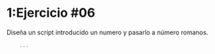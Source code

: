 # 1:Ejercicio #06

Diseña un script introducido un numero y pasarlo a número romanos.
```javascript
	...
```





